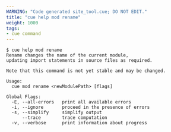 ```yaml
---
WARNING: "Code generated site_tool.cue; DO NOT EDIT."
title: "cue help mod rename"
weight: 1000
tags:
- cue command
---
```


```text { title="TERMINAL" type="terminal" codeToCopy="Y3VlIGhlbHAgbW9kIHJlbmFtZQ==" }
$ cue help mod rename
Rename changes the name of the current module,
updating import statements in source files as required.

Note that this command is not yet stable and may be changed.

Usage:
  cue mod rename <newModulePath> [flags]

Global Flags:
  -E, --all-errors   print all available errors
  -i, --ignore       proceed in the presence of errors
  -s, --simplify     simplify output
      --trace        trace computation
  -v, --verbose      print information about progress
```
